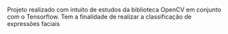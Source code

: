 Projeto realizado com intuito de estudos da biblioteca OpenCV em conjunto com o Tensorflow. Tem a finalidade de realizar a classificação de expressões faciais
